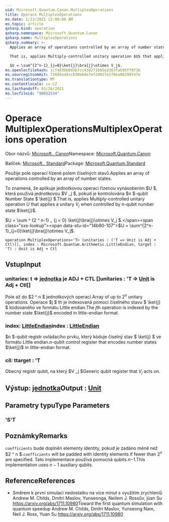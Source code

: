 ```yaml
---
uid: Microsoft.Quantum.Canon.MultiplexOperations
title: Operace MultiplexOperations
ms.date: 1/23/2021 12:00:00 AM
ms.topic: article
qsharp.kind: operation
qsharp.namespace: Microsoft.Quantum.Canon
qsharp.name: MultiplexOperations
qsharp.summary: >-
  Applies an array of operations controlled by an array of number states.

  That is, applies Multiply-controlled unitary operation $U$ that applies a unitary $V_j$ when controlled by $n$-qubit number state $\ket{j}$.

  $U = \sum^{2^n-1}_{j=0}\ket{j}\bra{j}\otimes V_j$.
ms.openlocfilehash: 1cf483bb0d3b7cc43d271b65a2363fab95ff0f3b
ms.sourcegitcommit: 71605ea9cc630e84e7ef29027e1f0ea06299747e
ms.translationtype: MT
ms.contentlocale: cs-CZ
ms.lasthandoff: 01/26/2021
ms.locfileid: "98852534"
---
```

# <a name="multiplexoperations-operation"></a><span data-ttu-id="14b90-102">Operace MultiplexOperations</span><span class="sxs-lookup"><span data-stu-id="14b90-102">MultiplexOperations operation</span></span>

<span data-ttu-id="14b90-103">Obor názvů: [Microsoft.. Canon](xref:Microsoft.Quantum.Canon)</span><span class="sxs-lookup"><span data-stu-id="14b90-103">Namespace: [Microsoft.Quantum.Canon](xref:Microsoft.Quantum.Canon)</span></span>

<span data-ttu-id="14b90-104">Balíček: [Microsoft.. Standard](https://nuget.org/packages/Microsoft.Quantum.Standard)</span><span class="sxs-lookup"><span data-stu-id="14b90-104">Package: [Microsoft.Quantum.Standard](https://nuget.org/packages/Microsoft.Quantum.Standard)</span></span>


<span data-ttu-id="14b90-105">Použije pole operací řízené polem číselných stavů.</span><span class="sxs-lookup"><span data-stu-id="14b90-105">Applies an array of operations controlled by an array of number states.</span></span>

<span data-ttu-id="14b90-106">To znamená, že aplikuje jednotkovou operaci řízenou vynásobením $U $, která používá jednotkovou $V _j $, pokud je kontrolována $n $-qubit Number State $ \ket{j} $.</span><span class="sxs-lookup"><span data-stu-id="14b90-106">That is, applies Multiply-controlled unitary operation $U$ that applies a unitary $V_j$ when controlled by $n$-qubit number state $\ket{j}$.</span></span>

<span data-ttu-id="14b90-107">$U = \sum ^ {2 ^ n-1} _ {j = 0} \ket{j}\bra{j}\otimes V_j $.</span><span class="sxs-lookup"><span data-stu-id="14b90-107">$U = \sum^{2^n-1}_{j=0}\ket{j}\bra{j}\otimes V_j$.</span></span>

```qsharp
operation MultiplexOperations<'T> (unitaries : ('T => Unit is Adj + Ctl)[], index : Microsoft.Quantum.Arithmetic.LittleEndian, target : 'T) : Unit is Adj + Ctl
```


## <a name="input"></a><span data-ttu-id="14b90-108">Vstup</span><span class="sxs-lookup"><span data-stu-id="14b90-108">Input</span></span>

### <a name="unitaries--t--unit--is-adj--ctl"></a><span data-ttu-id="14b90-109">unitaries: t => [jednotka](xref:microsoft.quantum.lang-ref.unit)  je ADJ + CTL []</span><span class="sxs-lookup"><span data-stu-id="14b90-109">unitaries : 'T => [Unit](xref:microsoft.quantum.lang-ref.unit)  is Adj + Ctl[]</span></span>

<span data-ttu-id="14b90-110">Pole až do $2 ^ n $ jednotkových operací.</span><span class="sxs-lookup"><span data-stu-id="14b90-110">Array of up to $2^n$ unitary operations.</span></span> <span data-ttu-id="14b90-111">Operace $j $ th je indexovaná pomocí číselného stavu $ \ket{j} $ kódovaného ve formátu Little endian.</span><span class="sxs-lookup"><span data-stu-id="14b90-111">The $j$th operation is indexed by the number state $\ket{j}$ encoded in little-endian format.</span></span>


### <a name="index--littleendian"></a><span data-ttu-id="14b90-112">index: [LittleEndian](xref:Microsoft.Quantum.Arithmetic.LittleEndian)</span><span class="sxs-lookup"><span data-stu-id="14b90-112">index : [LittleEndian](xref:Microsoft.Quantum.Arithmetic.LittleEndian)</span></span>

<span data-ttu-id="14b90-113">$n $-qubit registr ovládacího prvku, který kóduje číselný stav $ \ket{j} $ ve formátu Little endian.</span><span class="sxs-lookup"><span data-stu-id="14b90-113">$n$-qubit control register that encodes number states $\ket{j}$ in little-endian format.</span></span>


### <a name="target--t"></a><span data-ttu-id="14b90-114">cíl: t</span><span class="sxs-lookup"><span data-stu-id="14b90-114">target : 'T</span></span>

<span data-ttu-id="14b90-115">Obecný registr qubit, na který $V _j $</span><span class="sxs-lookup"><span data-stu-id="14b90-115">Generic qubit register that $V_j$ acts on.</span></span>



## <a name="output--unit"></a><span data-ttu-id="14b90-116">Výstup: [jednotka](xref:microsoft.quantum.lang-ref.unit)</span><span class="sxs-lookup"><span data-stu-id="14b90-116">Output : [Unit](xref:microsoft.quantum.lang-ref.unit)</span></span>



## <a name="type-parameters"></a><span data-ttu-id="14b90-117">Parametry typu</span><span class="sxs-lookup"><span data-stu-id="14b90-117">Type Parameters</span></span>

### <a name="t"></a><span data-ttu-id="14b90-118">'S</span><span class="sxs-lookup"><span data-stu-id="14b90-118">'T</span></span>



## <a name="remarks"></a><span data-ttu-id="14b90-119">Poznámky</span><span class="sxs-lookup"><span data-stu-id="14b90-119">Remarks</span></span>

<span data-ttu-id="14b90-120">`coefficients` bude doplněn elementy identity, pokud je zadáno méně než $2 ^ n $.</span><span class="sxs-lookup"><span data-stu-id="14b90-120">`coefficients` will be padded with identity elements if fewer than $2^n$ are specified.</span></span> <span data-ttu-id="14b90-121">Tato implementace používá pomocná qubits $n-$1.</span><span class="sxs-lookup"><span data-stu-id="14b90-121">This implementation uses $n - 1$ auxiliary qubits.</span></span>

## <a name="references"></a><span data-ttu-id="14b90-122">Reference</span><span class="sxs-lookup"><span data-stu-id="14b90-122">References</span></span>

- <span data-ttu-id="14b90-123">Směrem k první simulaci nedostatku na více minut s využitím zrychleníů Andrew M. Childs, Dmitri Maslov, Yunseonga, Neilem J. Rossův, jüan Su https://arxiv.org/abs/1711.10980</span><span class="sxs-lookup"><span data-stu-id="14b90-123">Toward the first quantum simulation with quantum speedup Andrew M. Childs, Dmitri Maslov, Yunseong Nam, Neil J. Ross, Yuan Su https://arxiv.org/abs/1711.10980</span></span>